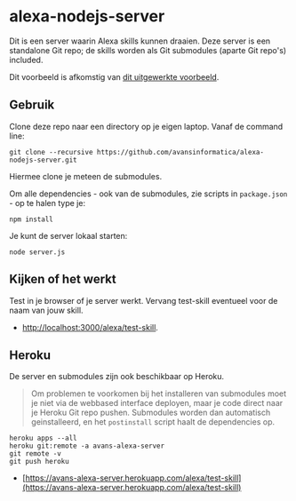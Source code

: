 # alexa-nodejs-server
Dit is een server waarin Alexa skills kunnen draaien. Deze server is een standalone Git repo; de skills worden als Git submodules (aparte Git repo's) included.

Dit voorbeeld is afkomstig van [dit uitgewerkte voorbeeld](https://iwritecrappycode.wordpress.com/2016/04/01/create-an-alexa-skill-in-node-js-and-hosting-it-on-heroku/).

## Gebruik
Clone deze repo naar een directory op je eigen laptop. Vanaf de command line:
```
git clone --recursive https://github.com/avansinformatica/alexa-nodejs-server.git
```
Hiermee clone je meteen de submodules.

Om alle dependencies - ook van de submodules, zie scripts in `package.json` - op te halen type je:
```
npm install
```
Je kunt de server lokaal starten:
```
node server.js
```

## Kijken of het werkt
Test in je browser of je server werkt. Vervang test-skill eventueel voor de naam van jouw skill.
- [http://localhost:3000/alexa/test-skill](http://localhost:3000/alexa/test-skill).

## Heroku
De server en submodules zijn ook beschikbaar op Heroku. 
> Om problemen te voorkomen bij het installeren van submodules moet je niet via de webbased interface deployen, maar je code direct naar je Heroku Git repo pushen. Submodules worden dan automatisch geinstalleerd, en het `postinstall` script haalt de dependencies op.
```
heroku apps --all
heroku git:remote -a avans-alexa-server
git remote -v
git push heroku
```

- [https://avans-alexa-server.herokuapp.com/alexa/test-skill](https://avans-alexa-server.herokuapp.com/alexa/test-skill)

  

